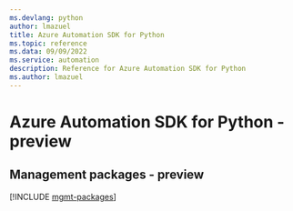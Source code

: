 ```yaml
---
ms.devlang: python
author: lmazuel
title: Azure Automation SDK for Python
ms.topic: reference
ms.data: 09/09/2022
ms.service: automation
description: Reference for Azure Automation SDK for Python
ms.author: lmazuel
---
```

# Azure Automation SDK for Python - preview

## Management packages - preview
[!INCLUDE [mgmt-packages](automation-mgmt-index.md)]